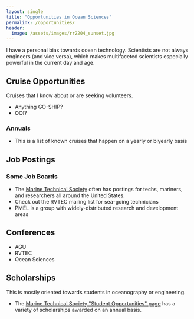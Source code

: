```yaml
---
layout: single
title: "Opportunities in Ocean Sciences"
permalink: /opportunities/
header:
  image: /assets/images/rr2204_sunset.jpg
---
```


I have a personal bias towards ocean technology. Scientists are not always engineers (and vice versa), which makes multifaceted scientists especially powerful in the current day and age.

##  Cruise Opportunities

Cruises that I know about or are seeking volunteers.

* Anything GO-SHIP?
* OOI?

### Annuals
* This is a list of known cruises that happen on a yearly or biyearly basis

##  Job Postings

### Some Job Boards
* The [Marine Technical Society](https://mtsociety.careerwebsite.com/home/index.cfm?) often has postings for techs, mariners, and researchers all around the United States.
* Check out the RVTEC mailing list for sea-going technicians
* PMEL is a group with widely-distributed research and development areas

##  Conferences

* AGU
* RVTEC
* Ocean Sciences

##  Scholarships

This is mostly oriented towards students in oceanography or engineering.

* The [Marine Technical Society "Student Opportunities" page](https://mtsociety.memberclicks.net/opportunities-for-students) has a variety of scholarships awarded on an annual basis.
